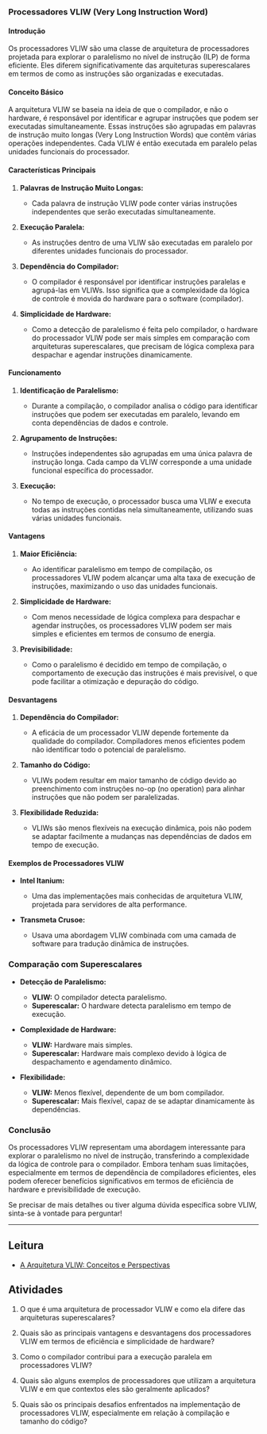 ### Processadores VLIW (Very Long Instruction Word)

#### Introdução

Os processadores VLIW são uma classe de arquitetura de processadores projetada para explorar o paralelismo no nível de instrução (ILP) de forma eficiente. Eles diferem significativamente das arquiteturas superescalares em termos de como as instruções são organizadas e executadas.

#### Conceito Básico

A arquitetura VLIW se baseia na ideia de que o compilador, e não o hardware, é responsável por identificar e agrupar instruções que podem ser executadas simultaneamente. Essas instruções são agrupadas em palavras de instrução muito longas (Very Long Instruction Words) que contêm várias operações independentes. Cada VLIW é então executada em paralelo pelas unidades funcionais do processador.

#### Características Principais

1. **Palavras de Instrução Muito Longas:**
   - Cada palavra de instrução VLIW pode conter várias instruções independentes que serão executadas simultaneamente.
   
2. **Execução Paralela:**
   - As instruções dentro de uma VLIW são executadas em paralelo por diferentes unidades funcionais do processador.

3. **Dependência do Compilador:**
   - O compilador é responsável por identificar instruções paralelas e agrupá-las em VLIWs. Isso significa que a complexidade da lógica de controle é movida do hardware para o software (compilador).

4. **Simplicidade de Hardware:**
   - Como a detecção de paralelismo é feita pelo compilador, o hardware do processador VLIW pode ser mais simples em comparação com arquiteturas superescalares, que precisam de lógica complexa para despachar e agendar instruções dinamicamente.

#### Funcionamento

1. **Identificação de Paralelismo:**
   - Durante a compilação, o compilador analisa o código para identificar instruções que podem ser executadas em paralelo, levando em conta dependências de dados e controle.

2. **Agrupamento de Instruções:**
   - Instruções independentes são agrupadas em uma única palavra de instrução longa. Cada campo da VLIW corresponde a uma unidade funcional específica do processador.

3. **Execução:**
   - No tempo de execução, o processador busca uma VLIW e executa todas as instruções contidas nela simultaneamente, utilizando suas várias unidades funcionais.

#### Vantagens

1. **Maior Eficiência:**
   - Ao identificar paralelismo em tempo de compilação, os processadores VLIW podem alcançar uma alta taxa de execução de instruções, maximizando o uso das unidades funcionais.

2. **Simplicidade de Hardware:**
   - Com menos necessidade de lógica complexa para despachar e agendar instruções, os processadores VLIW podem ser mais simples e eficientes em termos de consumo de energia.

3. **Previsibilidade:**
   - Como o paralelismo é decidido em tempo de compilação, o comportamento de execução das instruções é mais previsível, o que pode facilitar a otimização e depuração do código.

#### Desvantagens

1. **Dependência do Compilador:**
   - A eficácia de um processador VLIW depende fortemente da qualidade do compilador. Compiladores menos eficientes podem não identificar todo o potencial de paralelismo.

2. **Tamanho do Código:**
   - VLIWs podem resultar em maior tamanho de código devido ao preenchimento com instruções no-op (no operation) para alinhar instruções que não podem ser paralelizadas.

3. **Flexibilidade Reduzida:**
   - VLIWs são menos flexíveis na execução dinâmica, pois não podem se adaptar facilmente a mudanças nas dependências de dados em tempo de execução.

#### Exemplos de Processadores VLIW

- **Intel Itanium:**
  - Uma das implementações mais conhecidas de arquitetura VLIW, projetada para servidores de alta performance.

- **Transmeta Crusoe:**
  - Usava uma abordagem VLIW combinada com uma camada de software para tradução dinâmica de instruções.

### Comparação com Superescalares

- **Detecção de Paralelismo:**
  - **VLIW:** O compilador detecta paralelismo.
  - **Superescalar:** O hardware detecta paralelismo em tempo de execução.
  
- **Complexidade de Hardware:**
  - **VLIW:** Hardware mais simples.
  - **Superescalar:** Hardware mais complexo devido à lógica de despachamento e agendamento dinâmico.
  
- **Flexibilidade:**
  - **VLIW:** Menos flexível, dependente de um bom compilador.
  - **Superescalar:** Mais flexível, capaz de se adaptar dinamicamente às dependências.

### Conclusão

Os processadores VLIW representam uma abordagem interessante para explorar o paralelismo no nível de instrução, transferindo a complexidade da lógica de controle para o compilador. Embora tenham suas limitações, especialmente em termos de dependência de compiladores eficientes, eles podem oferecer benefícios significativos em termos de eficiência de hardware e previsibilidade de execução.

Se precisar de mais detalhes ou tiver alguma dúvida específica sobre VLIW, sinta-se à vontade para perguntar!

---
## Leitura
- [A Arquitetura VLIW: Conceitos e Perspectivas](artigo-arquitetura-vliw.pdf)

## Atividades

1. O que é uma arquitetura de processador VLIW e como ela difere das arquiteturas superescalares?

2. Quais são as principais vantagens e desvantagens dos processadores VLIW em termos de eficiência e simplicidade de hardware?

3. Como o compilador contribui para a execução paralela em processadores VLIW?

4. Quais são alguns exemplos de processadores que utilizam a arquitetura VLIW e em que contextos eles são geralmente aplicados?

5. Quais são os principais desafios enfrentados na implementação de processadores VLIW, especialmente em relação à compilação e tamanho do código?

